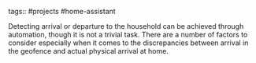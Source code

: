 tags:: #projects #home-assistant 

Detecting arrival or departure to the household can be achieved through automation, though it is not a trivial task. There are a number of factors to consider especially when it comes to the discrepancies between arrival in the geofence and actual physical arrival at home.